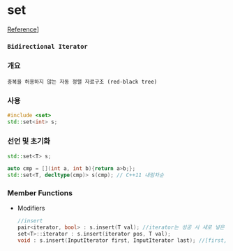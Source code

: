 # set
<a href="https://www.cplusplus.com/reference/set/set/">Reference</a>]

### `Bidirectional Iterator`

### 개요

    중복을 허용하지 않는 자동 정렬 자료구조 (red-black tree)

### 사용
```c++
#include <set>
std::set<int> s;
```

### 선언 및 초기화
```c++
std::set<T> s;

auto cmp = [](int a, int b){return a>b;};
std::set<T, decltype(cmp)> s(cmp); // C++11 내림차순
```

### Member Functions

* Modifiers
    ```c++
    //insert
    pair<iterator, bool> : s.insert(T val); //iterator는 성공 시 새로 넣은 element의 위치, 이미 있으면 있는 element의 위치 반환
    set<T>::iterator : s.insert(iterator pos, T val);
    void : s.insert(InputIterator first, InputIterator last); //[first,last) 범위 삽입
    ```